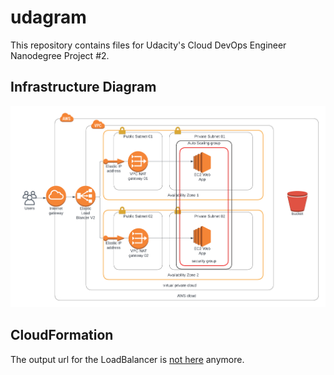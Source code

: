 # udagram

This repository contains files for Udacity's Cloud DevOps Engineer Nanodegree Project #2. 

## Infrastructure Diagram

![Infrastructure Diagram](./Udacity%20ND%20-%20Udagram.png)

## CloudFormation

The output url for the LoadBalancer is [not here](http://udagr-webap-v6i7un69820u-1533393405.us-east-1.elb.amazonaws.com) anymore.
